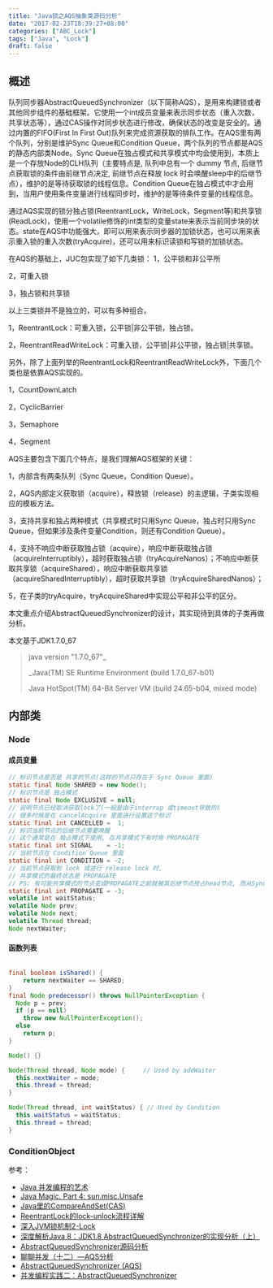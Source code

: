 ```yaml
---
title: "Java锁之AQS抽象类源码分析"
date: "2017-02-23T18:39:27+08:00"
categories: ["ABC_Lock"]
tags: ["Java", "Lock"]
draft: false
---
```


## 概述

队列同步器AbstractQueuedSynchronizer（以下简称AQS），是用来构建锁或者其他同步组件的基础框架。它使用一个int成员变量来表示同步状态（重入次数，共享状态等），通过CAS操作对同步状态进行修改，确保状态的改变是安全的。通过内置的FIFO(First In First Out)队列来完成资源获取的排队工作。在AQS里有两个队列，分别是维护Sync Queue和Condition Queue，两个队列的节点都是AQS的静态内部类Node。Sync Queue在独占模式和共享模式中均会使用到，本质上是一个存放Node的CLH队列（主要特点是, 队列中总有一个 dummy 节点, 后继节点获取锁的条件由前继节点决定, 前继节点在释放 lock 时会唤醒sleep中的后继节点），维护的是等待获取锁的线程信息。Condition Queue在独占模式中才会用到，当用户使用条件变量进行线程同步时，维护的是等待条件变量的线程信息。



通过AQS实现的锁分独占锁(ReentrantLock，WriteLock，Segment等)和共享锁(ReadLock)，使用一个volatile修饰的int类型的变量state来表示当前同步块的状态。state在AQS中功能强大，即可以用来表示同步器的加锁状态，也可以用来表示重入锁的重入次数(tryAcquire)，还可以用来标识读锁和写锁的加锁状态。



在AQS的基础上，JUC包实现了如下几类锁：
1，公平锁和非公平所

2，可重入锁

3，独占锁和共享锁

以上三类锁并不是独立的，可以有多种组合。

1，ReentrantLock：可重入锁，公平锁|非公平锁，独占锁。

2，ReentrantReadWriteLock：可重入锁，公平锁|非公平锁，独占锁|共享锁。



另外，除了上面列举的ReentrantLock和ReentrantReadWriteLock外，下面几个类也是依靠AQS实现的。

1，CountDownLatch

2，CyclicBarrier

3，Semaphore

4，Segment



AQS主要包含下面几个特点，是我们理解AQS框架的关键：

1，内部含有两条队列（Sync Queue，Condition Queue）。

2，AQS内部定义获取锁（acquire），释放锁（release）的主逻辑，子类实现相应的模板方法。

3，支持共享和独占两种模式（共享模式时只用Sync Queue，独占时只用Sync Queue，但如果涉及条件变量Condition，则还有Condition Queue）。

4，支持不响应中断获取独占锁（acquire），响应中断获取独占锁（acquireInterruptibly），超时获取独占锁（tryAcquireNanos）；不响应中断获取共享锁（acquireShared），响应中断获取共享锁（acquireSharedInterruptibly），超时获取共享锁（tryAcquireSharedNanos）；

5，在子类的tryAcquire，tryAcquireShared中实现公平和非公平的区分。



本文重点介绍AbstractQueuedSynchronizer的设计，其实现待到具体的子类再做分析。



本文基于JDK1.7.0_67

> java version "1.7.0_67"_
>
> _Java(TM) SE Runtime Environment (build 1.7.0_67-b01)
>
> Java HotSpot(TM) 64-Bit Server VM (build 24.65-b04, mixed mode)



## 内部类

### Node

#### 成员变量

```java
// 标识节点是否是 共享的节点(这样的节点只存在于 Sync Queue 里面)
static final Node SHARED = new Node();
// 标识节点是 独占模式
static final Node EXCLUSIVE = null;
// 说明节点已经取消获取lock了(一般是由于interrup 或timeout导致的)
// 很多时候是在 cancelAcquire 里面进行设置这个标识
static final int CANCELLED =  1;
// 标识当前节点的后继节点需要唤醒
// 这个通常是在 独占模式下使用, 在共享模式下有时用 PROPAGATE
static final int SIGNAL    = -1;
// 当前节点在 Condition Queue 里面
static final int CONDITION = -2;
// 当前节点获取到 lock 或进行 release lock 时, 
// 共享模式的最终状态是 PROPAGATE
// PS: 有可能共享模式的节点变成PROPAGATE之前就被其后继节点抢占head节点, 而从Sync Queue中被踢出掉
static final int PROPAGATE = -3;
volatile int waitStatus;
volatile Node prev;
volatile Node next;
volatile Thread thread;
Node nextWaiter;
```



#### 函数列表

```java

final boolean isShared() {
	return nextWaiter == SHARED;
}
final Node predecessor() throws NullPointerException {
  Node p = prev;
  if (p == null)
  	throw new NullPointerException();
  else
  	return p;
}

Node() {}

Node(Thread thread, Node mode) {     // Used by addWaiter
  this.nextWaiter = mode;
  this.thread = thread;
}

Node(Thread thread, int waitStatus) { // Used by Condition
  this.waitStatus = waitStatus;
  this.thread = thread;
}
```



### ConditionObject



参考：

- [Java 并发编程的艺术](http://download.csdn.net/detail/u011898232/9548575)
- [Java Magic. Part 4: sun.misc.Unsafe](http://ifeve.com/sun-misc-unsafe/)
- [Java里的CompareAndSet(CAS)](http://www.blogjava.net/mstar/archive/2013/04/24/398351.html)
- [ReentrantLock的lock-unlock流程详解](http://blog.csdn.net/luonanqin/article/details/41871909)
- [深入JVM锁机制2-Lock](http://blog.csdn.net/chen77716/article/details/6641477)
- [深度解析Java 8：JDK1.8 AbstractQueuedSynchronizer的实现分析（上）](http://www.infoq.com/cn/articles/jdk1.8-abstractqueuedsynchronizer)
- [AbstractQueuedSynchronizer源码分析](https://www.cnblogs.com/zhanjindong/p/java-concurrent-package-aqs-AbstractQueuedSynchronizer.html)
- [聊聊并发（十二）—AQS分析](https://my.oschina.net/xianggao/blog/532709)
- [AbstractQueuedSynchronizer (AQS)](http://www.javarticles.com/2012/10/abstractqueuedsynchronizer-aqs.html)
- [并发编程实践二：AbstractQueuedSynchronizer](http://blog.csdn.net/tomato__/article/details/24774465)
